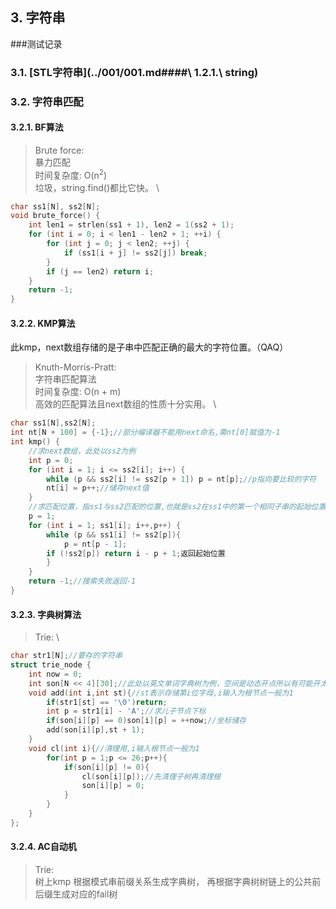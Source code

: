 ## 3. 字符串

###测试记录
>

### 3.1. [STL字符串](../001/001.md####\ 1.2.1.\ string)
<!--
```cpp

#include <string>
string s = "hello world";
s.size(); // 字符串长度
s.empty(); // 字符串是否为空
s.find("hello"); // 查找字符串
s.find("wss")==string::npos; // 如果不存在
s.substr(0,5); // 字符串截取
s.replace(0,5,"hello"); // 字符串替换
s.insert(0, "hello"); // 字符串插入
s.erase(0,5); // 字符串删除
s.erase(0,string::npos); // 删除所有
s.clear(); // 清空字符串
s.resize(10); // 改变字符串长度
s.reserve(10); // 预留字符串长度
s.capacity(); // 字符串容量
s.shrink_to_fit(); // 字符串长度调整
s.swap(s); // 交换字符串
s.compare("hello"); // 比较字符串
s.compare(0,5,"hello"); // 比较字符串
s.compare(0,5,"hello",5); // 比较字符串
s.compare(0,5,"hello",5,5); // 比较字符串
s.find_first_of("hello"); // 查找字符串
s.find_last_of("hello"); // 查找字符串
//and so on
```
-->


### 3.2. 字符串匹配

#### 3.2.1. BF算法
> Brute force: \
> 暴力匹配 \
> 时间复杂度: O(n$^2$) \
> 垃圾，string.find()都比它快。 \
```cpp
char ss1[N], ss2[N]; 
void brute_force() {
    int len1 = strlen(ss1 + 1), len2 = 1(ss2 + 1);
    for (int i = 0; i < len1 - len2 + 1; ++i) {
        for (int j = 0; j < len2; ++j) {
            if (ss1[i + j] != ss2[j]) break;
        }
        if (j == len2) return i;
    }
    return -1;
}
```

#### 3.2.2. KMP算法
此kmp，next数组存储的是子串中匹配正确的最大的字符位置。（QAQ）

> Knuth-Morris-Pratt: \
> 字符串匹配算法 \
> 时间复杂度: O(n + m) \
> 高效的匹配算法且next数组的性质十分实用。 \


```cpp 
char ss1[N],ss2[N];
int nt[N + 100] = {-1};//部分编译器不能用next命名,需nt[0]赋值为-1
int kmp() {    
    //求next数组，此处以ss2为例
    int p = 0;
    for (int i = 1; i <= ss2[i]; i++) {
        while (p && ss2[i] != ss2[p + 1]) p = nt[p];//p指向要比较的字符
        nt[i] = p++;//储存next值
    }
    //求匹配位置，指ss1与ss2匹配的位置,也就是ss2在ss1中的第一个相同子串的起始位置
    p = 1;
    for (int i = 1; ss1[i]; i++,p++) {
        while (p && ss1[i] != ss2[p]){
            p = nt[p - 1];
        if (!ss2[p]) return i - p + 1;返回起始位置
        }
    }
    return -1;//搜索失败返回-1
}
```

#### 3.2.3. 字典树算法
> Trie: \

```cpp
char str1[N];//要存的字符串
struct trie_node {
    int now = 0;
    int son[N << 4][30];//此处以英文单词字典树为例，空间是动态开点所以有可能开太小 
    void add(int i,int st){//st表示存储第i位字母,i输入为根节点一般为1
        if(str1[st] == '\0')return; 
        int p = str1[i] - 'A';//求儿子节点下标
        if(son[i][p] == 0)son[i][p] = ++now;//坐标储存
        add(son[i][p],st + 1);
    }
    void cl(int i){//清理用,i输入根节点一般为1
        for(int p = 1;p <= 26;p++){
            if(son[i][p] != 0){
                cl(son[i][p]);//先清理子树再清理根
                son[i][p] = 0;
            }
        }
    }
};
```

#### 3.2.4. AC自动机
> Trie:\
> 树上kmp 根据模式串前缀关系生成字典树，
> 再根据字典树树链上的公共前后缀生成对应的fail树
